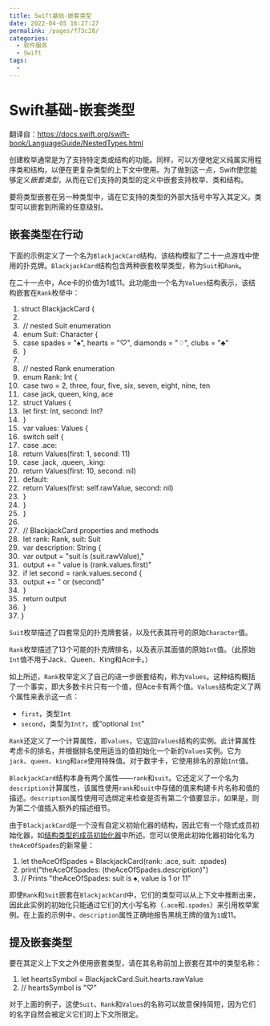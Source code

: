```yaml
---
title: Swift基础-嵌套类型
date: 2022-04-05 16:27:27
permalink: /pages/f73c28/
categories:
  - 软件服务
  - Swift
tags:
  - 
---
```

# Swift基础-嵌套类型

翻译自：https://docs.swift.org/swift-book/LanguageGuide/NestedTypes.html

创建枚举通常是为了支持特定类或结构的功能。同样，可以方便地定义纯属实用程序类和结构，以便在更复杂类型的上下文中使用。为了做到这一点，Swift使您能够定义*嵌套类型*，从而在它们支持的类型的定义中嵌套支持枚举、类和结构。

要将类型嵌套在另一种类型中，请在它支持的类型的外部大括号中写入其定义。类型可以嵌套到所需的任意级别。

## 嵌套类型在行动

下面的示例定义了一个名为`BlackjackCard`结构，该结构模拟了二十一点游戏中使用的扑克牌。`BlackjackCard`结构包含两种嵌套枚举类型，称为`Suit`和`Rank`。

在二十一点中，Ace卡的价值为1或11。此功能由一个名为`Values`结构表示，该结构嵌套在`Rank`枚举中：

1. struct BlackjackCard {
2. 
3. ​    // nested Suit enumeration
4. ​    enum Suit: Character {
5. ​        case spades = "♠", hearts = "♡", diamonds = "♢", clubs = "♣"
6. ​    }
7. 
8. ​    // nested Rank enumeration
9. ​    enum Rank: Int {
10. ​        case two = 2, three, four, five, six, seven, eight, nine, ten
11. ​        case jack, queen, king, ace
12. ​        struct Values {
13. ​            let first: Int, second: Int?
14. ​        }
15. ​        var values: Values {
16. ​            switch self {
17. ​            case .ace:
18. ​                return Values(first: 1, second: 11)
19. ​            case .jack, .queen, .king:
20. ​                return Values(first: 10, second: nil)
21. ​            default:
22. ​                return Values(first: self.rawValue, second: nil)
23. ​            }
24. ​        }
25. ​    }
26. 
27. ​    // BlackjackCard properties and methods
28. ​    let rank: Rank, suit: Suit
29. ​    var description: String {
30. ​        var output = "suit is \(suit.rawValue),"
31. ​        output += " value is \(rank.values.first)"
32. ​        if let second = rank.values.second {
33. ​            output += " or \(second)"
34. ​        }
35. ​        return output
36. ​    }
37. }

`Suit`枚举描述了四套常见的扑克牌套装，以及代表其符号的原始`Character`值。

`Rank`枚举描述了13个可能的扑克牌排名，以及表示其面值的原始`Int`值。（此原始`Int`值不用于Jack、Queen、King和Ace卡。）

如上所述，`Rank`枚举定义了自己的进一步嵌套结构，称为`Values`。这种结构概括了一个事实，即大多数卡片只有一个值，但Ace卡有两个值。`Values`结构定义了两个属性来表示这一点：

- `first`，类型`Int`
- `second`，类型为`Int?`，或“optional `Int`”

`Rank`还定义了一个计算属性，即`values`，它返回`Values`结构的实例。此计算属性考虑卡的排名，并根据排名使用适当的值初始化一个新的`Values`实例。它为`jack`、`queen`、`king`和`ace`使用特殊值。对于数字卡，它使用排名的原始`Int`值。

`BlackjackCard`结构本身有两个属性——`rank`和`suit`。它还定义了一个名为`description`计算属性，该属性使用`rank`和`suit`中存储的值来构建卡片名称和值的描述。`description`属性使用可选绑定来检查是否有第二个值要显示，如果是，则为第二个值插入额外的描述细节。

由于`BlackjackCard`是一个没有自定义初始化器的结构，因此它有一个隐式成员初始化器，如[结构类型的成员初始化器](https://docs.swift.org/swift-book/LanguageGuide/Initialization.html#ID214)中所述。您可以使用此初始化器初始化名为`theAceOfSpades`的新常量：

1. let theAceOfSpades = BlackjackCard(rank: .ace, suit: .spades)
2. print("theAceOfSpades: \(theAceOfSpades.description)")
3. // Prints "theAceOfSpades: suit is ♠, value is 1 or 11"

即使`Rank`和`Suit`嵌套在`BlackjackCard`中，它们的类型可以从上下文中推断出来，因此此实例的初始化只能通过它们的大小写名称（`.ace`和`.spades`）来引用枚举案例。在上面的示例中，`description`属性正确地报告黑桃王牌的值为`1`或11。

## 提及嵌套类型

要在其定义上下文之外使用嵌套类型，请在其名称前加上嵌套在其中的类型名称：

1. let heartsSymbol = BlackjackCard.Suit.hearts.rawValue
2. // heartsSymbol is "♡"

对于上面的例子，这使`Suit`、`Rank`和`Values`的名称可以故意保持简短，因为它们的名字自然会被定义它们的上下文所限定。